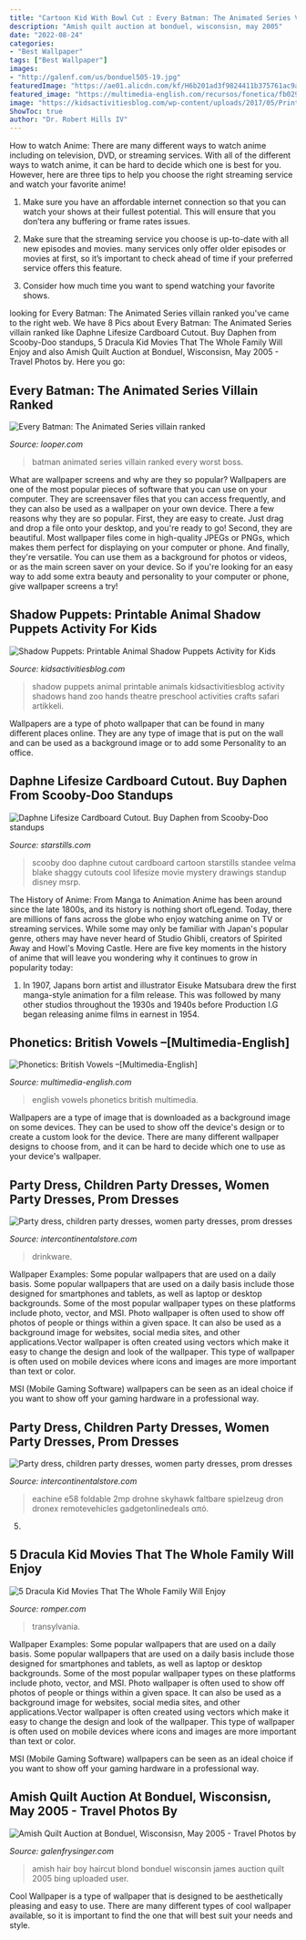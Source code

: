 ```yaml
---
title: "Cartoon Kid With Bowl Cut : Every Batman: The Animated Series Villain Ranked"
description: "Amish quilt auction at bonduel, wisconsisn, may 2005"
date: "2022-08-24"
categories:
- "Best Wallpaper"
tags: ["Best Wallpaper"]
images:
- "http://galenf.com/us/bonduel505-19.jpg"
featuredImage: "https://ae01.alicdn.com/kf/H6b201ad3f9824411b375761ac9a359c3K/400-ML-Glass-Water-Bottle-Healthy-Leak-Proof-Drinking-Portable-Drinkware-With-Silicone-Cover-For-Student.jpg_640x640.jpg"
featured_image: "https://multimedia-english.com/recursos/fonetica/fb029b349eef12ebf6b433bc7f39cf3b.jpg"
image: "https://kidsactivitiesblog.com/wp-content/uploads/2017/05/Printable-Animal-Shadow-Puppets-650x975-featured-image.jpg"
ShowToc: true
author: "Dr. Robert Hills IV"
---
```



How to watch Anime: There are many different ways to watch anime including on television, DVD, or streaming services.
With all of the different ways to watch anime, it can be hard to decide which one is best for you. However, here are three tips to help you choose the right streaming service and watch your favorite anime!
1. Make sure you have an affordable internet connection so that you can watch your shows at their fullest potential. This will ensure that you don’tera any buffering or frame rates issues.

2. Make sure that the streaming service you choose is up-to-date with all new episodes and movies. many services only offer older episodes or movies at first, so it’s important to check ahead of time if your preferred service offers this feature.

3. Consider how much time you want to spend watching your favorite shows.

	

		
looking for Every Batman: The Animated Series villain ranked you've came to the right web. We have 8 Pics about Every Batman: The Animated Series villain ranked like Daphne Lifesize Cardboard Cutout. Buy Daphen from Scooby-Doo standups, 5 Dracula Kid Movies That The Whole Family Will Enjoy and also Amish Quilt Auction at Bonduel, Wisconsisn, May 2005 - Travel Photos by. Here you go:
		
    
## Every Batman: The Animated Series Villain Ranked

<img loading=lazy src="http://img2.looper.com/img/gallery/every-batman-the-animated-series-villain-ranked-from-worst-to-best/boss-biggis-1504705215.jpg" onerror="this.onerror=null;this.src='https://tse3.mm.bing.net/th?id=OIP.TpzchCAco0TlTB7OWVrVDQHaEJ&amp;pid=15.1';" alt="Every Batman: The Animated Series villain ranked">

_Source: looper.com_

>batman animated series villain ranked every worst boss. 

	

What are wallpaper screens and why are they so popular?
Wallpapers are one of the most popular pieces of software that you can use on your computer. They are screensaver files that you can access frequently, and they can also be used as a wallpaper on your own device. There a few reasons why they are so popular. First, they are easy to create. Just drag and drop a file onto your desktop, and you're ready to go! Second, they are beautiful. Most wallpaper files come in high-quality JPEGs or PNGs, which makes them perfect for displaying on your computer or phone. And finally, they're versatile. You can use them as a background for photos or videos, or as the main screen saver on your device. So if you're looking for an easy way to add some extra beauty and personality to your computer or phone, give wallpaper screens a try!

    
## Shadow Puppets: Printable Animal Shadow Puppets Activity For Kids

<img loading=lazy src="https://kidsactivitiesblog.com/wp-content/uploads/2017/05/Printable-Animal-Shadow-Puppets-650x975-featured-image.jpg" onerror="this.onerror=null;this.src='https://tse4.mm.bing.net/th?id=OIP.kpvJPD-D0uJveA2xanyYPgHaLH&amp;pid=15.1';" alt="Shadow Puppets: Printable Animal Shadow Puppets Activity for Kids">

_Source: kidsactivitiesblog.com_

>shadow puppets animal printable animals kidsactivitiesblog activity shadows hand zoo hands theatre preschool activities crafts safari artikkeli. 

	



Wallpapers are a type of photo wallpaper that can be found in many different places online. They are any type of image that is put on the wall and can be used as a background image or to add some Personality to an office.

    
## Daphne Lifesize Cardboard Cutout. Buy Daphen From Scooby-Doo Standups

<img loading=lazy src="https://cdn7.bigcommerce.com/s-ydriczk/products/87080/images/88033/Daphne_cardboard_cutout_buy_Scooby_Doo_Cutouts_at_starstills__03462.1397129683.450.659.jpg?c=2" onerror="this.onerror=null;this.src='https://tse3.mm.bing.net/th?id=OIP.UFwGQljterrXP7VvL_o5ZAAAAA&amp;pid=15.1';" alt="Daphne Lifesize Cardboard Cutout. Buy Daphen from Scooby-Doo standups">

_Source: starstills.com_

>scooby doo daphne cutout cardboard cartoon starstills standee velma blake shaggy cutouts cool lifesize movie mystery drawings standup disney msrp. 

	

The History of Anime: From Manga to Animation
Anime has been around since the late 1800s, and its history is nothing short ofLegend. Today, there are millions of fans across the globe who enjoy watching anime on TV or streaming services. While some may only be familiar with Japan's popular genre, others may have never heard of Studio Ghibli, creators of Spirited Away and Howl's Moving Castle. Here are five key moments in the history of anime that will leave you wondering why it continues to grow in popularity today:
1) In 1907, Japans born artist and illustrator Eisuke Matsubara drew the first manga-style animation for a film release. This was followed by many other studios throughout the 1930s and 1940s before Production I.G began releasing anime films in earnest in 1954.

    
## Phonetics: British Vowels –[Multimedia-English]

<img loading=lazy src="https://multimedia-english.com/recursos/fonetica/fb029b349eef12ebf6b433bc7f39cf3b.jpg" onerror="this.onerror=null;this.src='https://tse1.mm.bing.net/th?id=OIP.zih4OGNUe6xSYhm-YQkLXgHaD4&amp;pid=15.1';" alt="Phonetics: British Vowels –[Multimedia-English]">

_Source: multimedia-english.com_

>english vowels phonetics british multimedia. 

	

Wallpapers are a type of image that is downloaded as a background image on some devices. They can be used to show off the device's design or to create a custom look for the device. There are many different wallpaper designs to choose from, and it can be hard to decide which one to use as your device's wallpaper.

    
## Party Dress, Children Party Dresses, Women Party Dresses, Prom Dresses

<img loading=lazy src="https://ae01.alicdn.com/kf/H6b201ad3f9824411b375761ac9a359c3K/400-ML-Glass-Water-Bottle-Healthy-Leak-Proof-Drinking-Portable-Drinkware-With-Silicone-Cover-For-Student.jpg_640x640.jpg" onerror="this.onerror=null;this.src='https://tse1.mm.bing.net/th?id=OIP.DbthzdhIyUPpzJISN5moGAHaHa&amp;pid=15.1';" alt="Party dress, children party dresses, women party dresses, prom dresses">

_Source: intercontinentalstore.com_

>drinkware. 

	

Wallpaper Examples: Some popular wallpapers that are used on a daily basis.
Some popular wallpapers that are used on a daily basis include those designed for smartphones and tablets, as well as laptop or desktop backgrounds. Some of the most popular wallpaper types on these platforms include photo, vector, and MSI. 
Photo wallpaper is often used to show off photos of people or things within a given space. It can also be used as a background image for websites, social media sites, and other applications.Vector wallpaper is often created using vectors which make it easy to change the design and look of the wallpaper. This type of wallpaper is often used on mobile devices where icons and images are more important than text or color. 

MSI (Mobile Gaming Software) wallpapers can be seen as an ideal choice if you want to show off your gaming hardware in a professional way.

    
## Party Dress, Children Party Dresses, Women Party Dresses, Prom Dresses

<img loading=lazy src="https://i0.wp.com/ae01.alicdn.com/kf/HTB1qjFpwAyWBuNjy0Fpq6yssXXa8.jpg" onerror="this.onerror=null;this.src='https://tse1.mm.bing.net/th?id=OIP.rTimlUIE2jxEvukd43FH6gHaVc&amp;pid=15.1';" alt="Party dress, children party dresses, women party dresses, prom dresses">

_Source: intercontinentalstore.com_

>eachine e58 foldable 2mp drohne skyhawk faltbare spielzeug dron dronex remotevehicles gadgetonlinedeals από. 

	

5.

    
## 5 Dracula Kid Movies That The Whole Family Will Enjoy

<img loading=lazy src="https://imgix.bustle.com/2016/10/3/Hotel-Transylvania-wallpaper-6afa5301-a762-488b-8458-08b62a65eb89.jpeg?w=540&amp;fit=crop&amp;crop=faces&amp;auto=format%2Ccompress" onerror="this.onerror=null;this.src='https://tse1.mm.bing.net/th?id=OIP.ltPEEBjuhCpHoDx4nkKVMwHaEo&amp;pid=15.1';" alt="5 Dracula Kid Movies That The Whole Family Will Enjoy">

_Source: romper.com_

>transylvania. 

	

Wallpaper Examples: Some popular wallpapers that are used on a daily basis.
Some popular wallpapers that are used on a daily basis include those designed for smartphones and tablets, as well as laptop or desktop backgrounds. Some of the most popular wallpaper types on these platforms include photo, vector, and MSI. 
Photo wallpaper is often used to show off photos of people or things within a given space. It can also be used as a background image for websites, social media sites, and other applications.Vector wallpaper is often created using vectors which make it easy to change the design and look of the wallpaper. This type of wallpaper is often used on mobile devices where icons and images are more important than text or color. 

MSI (Mobile Gaming Software) wallpapers can be seen as an ideal choice if you want to show off your gaming hardware in a professional way.

    
## Amish Quilt Auction At Bonduel, Wisconsisn, May 2005 - Travel Photos By

<img loading=lazy src="http://galenf.com/us/bonduel505-19.jpg" onerror="this.onerror=null;this.src='https://tse1.mm.bing.net/th?id=OIP.fHPUc-Bfn38sRfNqxs6kDAHaHi&amp;pid=15.1';" alt="Amish Quilt Auction at Bonduel, Wisconsisn, May 2005 - Travel Photos by">

_Source: galenfrysinger.com_

>amish hair boy haircut blond bonduel wisconsin james auction quilt 2005 bing uploaded user. 

	

Cool Wallpaper is a type of wallpaper that is designed to be aesthetically pleasing and easy to use. There are many different types of cool wallpaper available, so it is important to find the one that will best suit your needs and style.

